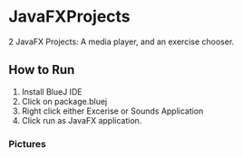 # JavaFXProjects
2 JavaFX Projects: A media player, and an exercise chooser. 

## How to Run
1. Install BlueJ IDE
2. Click on package.bluej
3. Right click either Excerise or Sounds Application
4. Click run as JavaFX application.

### Pictures
